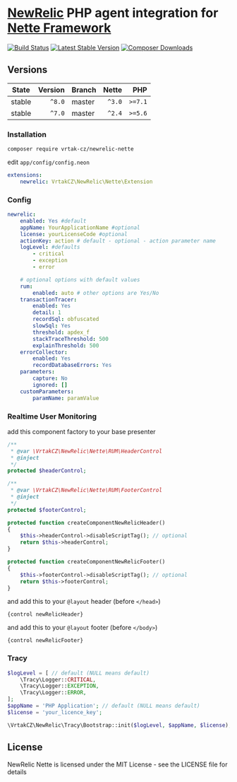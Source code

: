 [NewRelic](http://newrelic.com) PHP agent integration for [Nette Framework](http://nette.org)
=============================================================================================

[![Build Status](https://img.shields.io/travis/Vrtak-CZ/NewRelic-Nette.svg?style=flat-square)](https://travis-ci.org/Vrtak-CZ/NewRelic-Nette)
[![Latest Stable Version](https://img.shields.io/packagist/v/vrtak-cz/newrelic-nette.svg?style=flat-square)](https://packagist.org/packages/vrtak-cz/newrelic-nette)
[![Composer Downloads](https://img.shields.io/packagist/dt/vrtak-cz/newrelic-nette.svg?style=flat-square)](https://packagist.org/packages/vrtak-cz/newrelic-nette)

## Versions

| State  | Version | Branch |  Nette |     PHP |
|--------|--------:|--------|-------:|--------:|
| stable |  `^8.0` | master | `^3.0` | `>=7.1` |
| stable |  `^7.0` | master | `^2.4` | `>=5.6` |

### Installation

```
composer require vrtak-cz/newrelic-nette
```

edit `app/config/config.neon`

```yaml
extensions:
    newrelic: VrtakCZ\NewRelic\Nette\Extension
```

### Config

```yaml
newrelic:
    enabled: Yes #default
    appName: YourApplicationName #optional
    license: yourLicenseCode #optional
    actionKey: action # default - optional - action parameter name
    logLevel: #defaults
        - critical
        - exception
        - error

    # optional options with default values
    rum:
        enabled: auto # other options are Yes/No
    transactionTracer:
        enabled: Yes
        detail: 1
        recordSql: obfuscated
        slowSql: Yes
        threshold: apdex_f
        stackTraceThreshold: 500
        explainThreshold: 500
    errorCollector:
        enabled: Yes
        recordDatabaseErrors: Yes
    parameters:
        capture: No
        ignored: []
    customParameters:
        paramName: paramValue
```

### Realtime User Monitoring

add this component factory to your base presenter

```php
/**
 * @var \VrtakCZ\NewRelic\Nette\RUM\HeaderControl
 * @inject
 */
protected $headerControl;

/**
 * @var \VrtakCZ\NewRelic\Nette\RUM\FooterControl
 * @inject
 */
protected $footerControl;

protected function createComponentNewRelicHeader()
{
    $this->headerControl->disableScriptTag(); // optional
    return $this->headerControl;
}

protected function createComponentNewRelicFooter()
{
    $this->footerControl->disableScriptTag(); // optional
    return $this->footerControl;
}
```

and add this to your `@layout` header (before `</head>`)

```smarty
{control newRelicHeader}
```

and add this to your `@layout` footer (before `</body>`)

```smarty
{control newRelicFooter}
```

### Tracy

```php
$logLevel = [ // default (NULL means default)
    \Tracy\Logger::CRITICAL,
    \Tracy\Logger::EXCEPTION,
    \Tracy\Logger::ERROR,
];
$appName = 'PHP Application'; // default (NULL means default)
$license = 'your_licence_key';

\VrtakCZ\NewRelic\Tracy\Bootstrap::init($logLevel, $appName, $license); // all parameters are optional
```

License
-------
NewRelic Nette is licensed under the MIT License - see the LICENSE file for details
